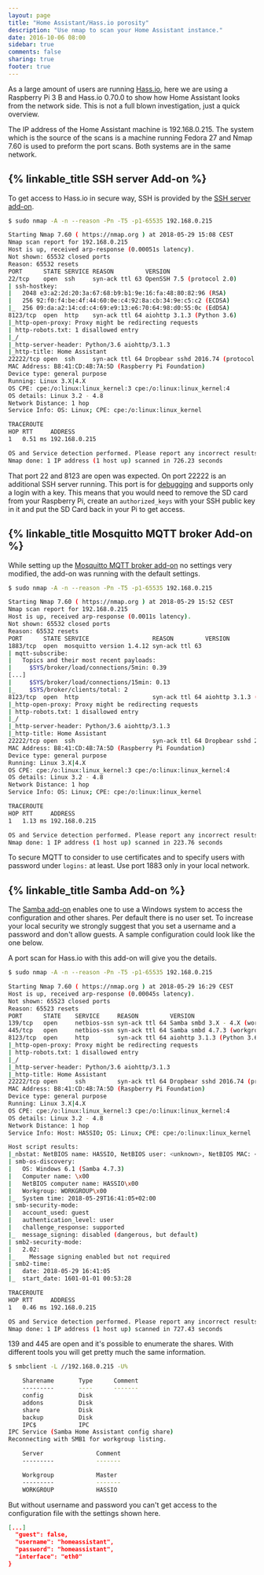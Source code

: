 ```yaml
---
layout: page
title: "Home Assistant/Hass.io porosity"
description: "Use nmap to scan your Home Assistant instance."
date: 2016-10-06 08:00
sidebar: true
comments: false
sharing: true
footer: true
---
```


As a large amount of users are running [Hass.io](/hassio/), here we are using a Raspberry Pi 3 B and Hass.io 0.70.0 to show how Home Assistant looks from the network side. This is not a full blown investigation, just a quick overview.

The IP address of the Home Assistant machine is 192.168.0.215. The system which is the source of the scans is a machine running Fedora 27 and Nmap 7.60 is used to preform the port scans. Both systems are in the same network.

## {% linkable_title SSH server Add-on %}

To get access to Hass.io in secure way, SSH is provided by the [SSH server add-on](/addons/ssh/).

```bash
$ sudo nmap -A -n --reason -Pn -T5 -p1-65535 192.168.0.215

Starting Nmap 7.60 ( https://nmap.org ) at 2018-05-29 15:08 CEST
Nmap scan report for 192.168.0.215
Host is up, received arp-response (0.00051s latency).
Not shown: 65532 closed ports
Reason: 65532 resets
PORT      STATE SERVICE REASON         VERSION
22/tcp    open  ssh     syn-ack ttl 63 OpenSSH 7.5 (protocol 2.0)
| ssh-hostkey:
|   2048 e3:a2:2d:20:3a:67:68:b9:b1:9e:16:fa:48:80:82:96 (RSA)
|   256 92:f0:f4:be:4f:44:60:0e:c4:92:8a:cb:34:9e:c5:c2 (ECDSA)
|_  256 09:da:a2:14:cd:c4:69:e9:13:e6:70:64:98:d0:55:0c (EdDSA)
8123/tcp  open  http    syn-ack ttl 64 aiohttp 3.1.3 (Python 3.6)
|_http-open-proxy: Proxy might be redirecting requests
| http-robots.txt: 1 disallowed entry
|_/
|_http-server-header: Python/3.6 aiohttp/3.1.3
|_http-title: Home Assistant
22222/tcp open  ssh     syn-ack ttl 64 Dropbear sshd 2016.74 (protocol 2.0)
MAC Address: B8:41:CD:4B:7A:5D (Raspberry Pi Foundation)
Device type: general purpose
Running: Linux 3.X|4.X
OS CPE: cpe:/o:linux:linux_kernel:3 cpe:/o:linux:linux_kernel:4
OS details: Linux 3.2 - 4.8
Network Distance: 1 hop
Service Info: OS: Linux; CPE: cpe:/o:linux:linux_kernel

TRACEROUTE
HOP RTT     ADDRESS
1   0.51 ms 192.168.0.215

OS and Service detection performed. Please report any incorrect results at https://nmap.org/submit/ .
Nmap done: 1 IP address (1 host up) scanned in 726.23 seconds
```

That port 22 and 8123 are open was expected. On port 22222 is an additional SSH server running. This port is for [debugging](https://developers.home-assistant.io/docs/en/hassio_debugging.html) and supports only a login with a key. This means that you would need to remove the SD card from your Raspberry Pi, create an `authorized_keys` with your SSH public key in it and put the SD Card back in your Pi to get access.

## {% linkable_title Mosquitto MQTT broker Add-on %}

While setting up the [Mosquitto MQTT broker add-on](/addons/mosquitto/) no settings very modified, the add-on was running with the default settings.

```bash
$ sudo nmap -A -n --reason -Pn -T5 -p1-65535 192.168.0.215

Starting Nmap 7.60 ( https://nmap.org ) at 2018-05-29 15:52 CEST
Nmap scan report for 192.168.0.215
Host is up, received arp-response (0.0011s latency).
Not shown: 65532 closed ports
Reason: 65532 resets
PORT      STATE SERVICE                  REASON         VERSION
1883/tcp  open  mosquitto version 1.4.12 syn-ack ttl 63
| mqtt-subscribe:
|   Topics and their most recent payloads:
|     $SYS/broker/load/connections/5min: 0.39
[...]
|     $SYS/broker/load/connections/15min: 0.13
|_    $SYS/broker/clients/total: 2
8123/tcp  open  http                     syn-ack ttl 64 aiohttp 3.1.3 (Python 3.6)
|_http-open-proxy: Proxy might be redirecting requests
| http-robots.txt: 1 disallowed entry
|_/
|_http-server-header: Python/3.6 aiohttp/3.1.3
|_http-title: Home Assistant
22222/tcp open  ssh                      syn-ack ttl 64 Dropbear sshd 2016.74 (protocol 2.0)
MAC Address: B8:41:CD:4B:7A:5D (Raspberry Pi Foundation)
Device type: general purpose
Running: Linux 3.X|4.X
OS CPE: cpe:/o:linux:linux_kernel:3 cpe:/o:linux:linux_kernel:4
OS details: Linux 3.2 - 4.8
Network Distance: 1 hop
Service Info: OS: Linux; CPE: cpe:/o:linux:linux_kernel

TRACEROUTE
HOP RTT     ADDRESS
1   1.13 ms 192.168.0.215

OS and Service detection performed. Please report any incorrect results at https://nmap.org/submit/ .
Nmap done: 1 IP address (1 host up) scanned in 223.76 seconds
```

To secure MQTT to consider to use certificates and to specify users with password under `logins:` at least. Use port 1883 only in your local network.

## {% linkable_title Samba Add-on %}

The [Samba add-on](/addons/samba/) enables one to use a Windows system to access the configuration and other shares. Per default there is no user set. To increase your local security we strongly suggest that you set a username and a password and don't allow guests. A sample configuration could look like the one below.

A port scan for Hass.io with this add-on will give you the details.

```bash
$ sudo nmap -A -n --reason -Pn -T5 -p1-65535 192.168.0.215

Starting Nmap 7.60 ( https://nmap.org ) at 2018-05-29 16:29 CEST
Host is up, received arp-response (0.00045s latency).
Not shown: 65523 closed ports
Reason: 65523 resets
PORT      STATE    SERVICE     REASON         VERSION
139/tcp   open     netbios-ssn syn-ack ttl 64 Samba smbd 3.X - 4.X (workgroup: WORKGROUP)
445/tcp   open     netbios-ssn syn-ack ttl 64 Samba smbd 4.7.3 (workgroup: WORKGROUP)
8123/tcp  open     http        syn-ack ttl 64 aiohttp 3.1.3 (Python 3.6)
|_http-open-proxy: Proxy might be redirecting requests
| http-robots.txt: 1 disallowed entry
|_/
|_http-server-header: Python/3.6 aiohttp/3.1.3
|_http-title: Home Assistant
22222/tcp open     ssh         syn-ack ttl 64 Dropbear sshd 2016.74 (protocol 2.0)
MAC Address: B8:41:CD:4B:7A:5D (Raspberry Pi Foundation)
Device type: general purpose
Running: Linux 3.X|4.X
OS CPE: cpe:/o:linux:linux_kernel:3 cpe:/o:linux:linux_kernel:4
OS details: Linux 3.2 - 4.8
Network Distance: 1 hop
Service Info: Host: HASSIO; OS: Linux; CPE: cpe:/o:linux:linux_kernel

Host script results:
|_nbstat: NetBIOS name: HASSIO, NetBIOS user: <unknown>, NetBIOS MAC: <unknown> (unknown)
| smb-os-discovery:
|   OS: Windows 6.1 (Samba 4.7.3)
|   Computer name: \x00
|   NetBIOS computer name: HASSIO\x00
|   Workgroup: WORKGROUP\x00
|_  System time: 2018-05-29T16:41:05+02:00
| smb-security-mode:
|   account_used: guest
|   authentication_level: user
|   challenge_response: supported
|_  message_signing: disabled (dangerous, but default)
| smb2-security-mode:
|   2.02:
|_    Message signing enabled but not required
| smb2-time:
|   date: 2018-05-29 16:41:05
|_  start_date: 1601-01-01 00:53:28

TRACEROUTE
HOP RTT     ADDRESS
1   0.46 ms 192.168.0.215

OS and Service detection performed. Please report any incorrect results at https://nmap.org/submit/ .
Nmap done: 1 IP address (1 host up) scanned in 727.43 seconds
```

139 and 445 are open and it's possible to enumerate the shares. With different tools you will get pretty much the same information.

```bash
$ smbclient -L //192.168.0.215 -U%

	Sharename       Type      Comment
	---------       ----      -------
	config          Disk      
	addons          Disk      
	share           Disk      
	backup          Disk      
	IPC$            IPC       
IPC Service (Samba Home Assistant config share)
Reconnecting with SMB1 for workgroup listing.

	Server               Comment
	---------            -------

	Workgroup            Master
	---------            -------
	WORKGROUP            HASSIO
```

But without username and password you can't get access to the configuration file with the settings shown here.

```json
[...]
  "guest": false,
  "username": "homeassistant",
  "password": "homeassistant",
  "interface": "eth0"
}
```

